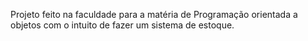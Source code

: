 Projeto feito na faculdade para a matéria de Programação orientada a objetos com o intuito de fazer um sistema de estoque.
